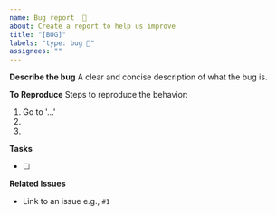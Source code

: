 ```yaml
---
name: Bug report  🐛
about: Create a report to help us improve
title: "[BUG]"
labels: "type: bug 🐛"
assignees: ""
---
```


**Describe the bug**
A clear and concise description of what the bug is.

**To Reproduce**
Steps to reproduce the behavior:

1. Go to '...'
1.  
1.  

**Tasks**

- [ ]

**Related Issues**

- Link to an issue e.g., `#1`
